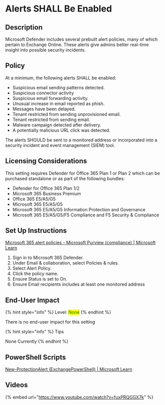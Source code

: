 # Alerts SHALL Be Enabled

## Description

Microsoft Defender includes several prebuilt alert policies, many of which pertain to Exchange Online. These alerts give admins better real-time insight into possible security incidents.

## Policy

At a minimum, the following alerts SHALL be enabled:

* Suspicious email sending patterns detected.
* Suspicious connector activity
* Suspicious email forwarding activity.
* Unusual increase in email reported as phish.
* Messages have been delayed.
* Tenant restricted from sending unprovisioned email.
* Tenant restricted from sending email.
* Malware campaign detected after delivery.
* A potentially malicious URL click was detected.

The alerts SHOULD be sent to a monitored address or incorporated into a security incident and event management (SIEM) tool.

## Licensing Considerations

This setting requires Defender for Office 365 Plan 1 or Plan 2 which can be purchased standalone or as part of the following bundles:

* Defender for Office 365 Plan 1/2
* Microsoft 365 Business Premium
* Office 365 E5/A5/G5
* Microsoft 365 E5/A5/G5
* Microsoft 365 E5/A5/G5 Information Protection and Governance
* Microsoft 365 E5/A5/G5/F5 Compliance and F5 Security & Compliance

## Set Up Instructions

[Microsoft 365 alert policies - Microsoft Purview (compliance) | Microsoft Learn](https://learn.microsoft.com/en-us/microsoft-365/compliance/alert-policies?view=o365-worldwide)

1. Sign in to Microsoft 365 Defender.
2. Under Email & collaboration, select Policies & rules.
3. Select Alert Policy.
4. Click the policy name.
5. Ensure Status is set to On.
6. Ensure Email recipients includes at least one monitored address

## End-User Impact

{% hint style="info" %}
Level: <mark style="color:green;">None</mark>
{% endhint %}

There is no end-user impact for this setting

{% hint style="info" %}
Tips

None Currently
{% endhint %}

## PowerShell Scripts

[New-ProtectionAlert (ExchangePowerShell) | Microsoft Learn](https://learn.microsoft.com/en-us/powershell/module/exchange/new-protectionalert?view=exchange-ps)

## Videos

{% embed url="https://www.youtube.com/watch?v=fuxPRQGGX7k" %}

